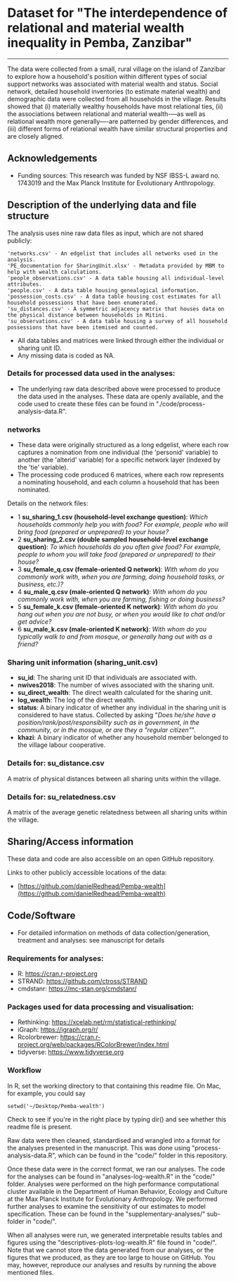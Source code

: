 # Dataset for "The interdependence of relational and material wealth inequality in Pemba, Zanzibar"

---------------------------------------------

The data were collected from a small, rural village on the island of Zanzibar to explore how a household's position within different types of social support networks was associated with material wealth and status. Social network, detailed household inventories (to estimate material wealth) and demographic data were collected from all households in the village. Results showed that (i)  materially wealthy households have most relational ties, (ii) the associations between relational and material wealth-—as well as relational wealth more generally—-are patterned by gender differences, and (iii) different forms of relational wealth have similar structural properties and are closely aligned.

## Acknowledgements

* Funding sources: This research was funded by NSF IBSS-L award no. 1743019 and
the Max Planck Institute for Evolutionary Anthropology.

## Description of the underlying data and file structure

The analysis uses nine raw data files as input, which are not shared publicly:

```
'networks.csv' - An edgelist that includes all networks used in the analysis.
'PE_documentation for SharingUnit.xlsx' - Metadata provided by MBM to help with wealth calculations.
'people_observations.csv' - A data table housing all individual-level attributes.
'people.csv' - A data table housing genealogical information.
'possession_costs.csv' - A data table housing cost estimates for all household possessions that have been enumerated.
'su_distances.csv' - A symmetric adjacency matrix that houses data on the physical distance between households in Mitini.
'su_observations.csv' - A data table housing a survey of all household possessions that have been itemised and counted.
```
* All data tables and matrices were linked through either the individual or sharing unit ID.
* Any missing data is coded as NA.

### Details for processed data used in the analyses:

* The underlying raw data described above were processed to produce the data used in the analyses. These data are openly available, and the code used to create these files can be found in "./code/process-analysis-data.R".

### networks

* These data were originally structured as a long edgelist, where each row captures a nomination from one individual (the 'personid' variable) to another (the 'alterid' variable) for a specific network layer (indexed by the 'tie' variable).
* The processing code produced 6 matrices, where each row represents a nominating household, and each column a household that has been nominated.

Details on the network files:

* 1	**su_sharing_1.csv (household-level exchange question)**: *Which households commonly help you with food? For example, people who will bring food (prepared or unprepared) to your house?*
* 2	**su_sharing_2.csv (double sampled household-level exchange question)**: *To which households do you often give food? For example, people to whom you will take food (prepared or unprepared) to their house?*		
* 3	**su_female_q.csv (female-oriented Q network)**: *With whom do you commonly work with, when you are farming, doing household tasks, or business, etc.)?*		
* 4	**su_male_q.csv (male-oriented Q network)**: *With whom do you commonly work with, when you are farming, fishing or doing business?*		
* 5	**su_female_k.csv (female-oriented K network)**: *With whom do you hang out when you are not busy, or when you would like to chat and/or get advice?*		
* 6	**su_male_k.csv (male-oriented K network)**: *With whom do you typically walk to and from mosque, or generally hang out with as a friend?*		

### Sharing unit information (sharing_unit.csv)

* **su_id**: The sharing unit ID that individuals are associated with.
*	**nwives2018**: The number of wives associated with the sharing unit.
* **su_direct_wealth**: The direct wealth calculated for the sharing unit.
* **log_wealth**: The log of the direct wealth.
* **status**: A binary indicator of whether any individual in the sharing unit is considered to have status.	Collected by asking	"*Does he/she have a position/rank/post/responsibility such as in government, in the community, or in the mosque, or are they a "regular citizen"*".
* **khazi**: A binary indicator of whether any household member belonged to the village labour cooperative.

### Details for: su_distance.csv

A matrix of physical distances between all sharing units within the village.

### Details for: su_relatedness.csv

A matrix of the average genetic relatedness between all sharing units within the village.

## Sharing/Access information

These data and code are also accessible on an open GitHub repository.

Links to other publicly accessible locations of the data:
 - [https://github.com/danielRedhead/Pemba-wealth](https://github.com/danielRedhead/Pemba-wealth)

## Code/Software

* For detailed information on methods of data collection/generation, treatment and analyses: see manuscript for details

### Requirements for analyses:

- R: https://cran.r-project.org
- STRAND: https://github.com/ctross/STRAND
- cmdstanr: https://mc-stan.org/cmdstanr/

### Packages used for data processing and visualisation:

- Rethinking: https://xcelab.net/rm/statistical-rethinking/
- iGraph: https://igraph.org/r/
- Rcolorbrewer: https://cran.r-project.org/web/packages/RColorBrewer/index.html
- tidyverse: https://www.tidyverse.org

### Workflow

In R, set the working directory to that containing this readme file. On Mac, for example, you could say

```
setwd('~/Desktop/Pemba-wealth')
```

Check to see if you're in the right place by typing dir() and see whether this readme file is present.

Raw data were then cleaned, standardised and wrangled into a format for the analyses presented in the manuscript. This was done using "process-analysis-data.R", which can be found in the "code/" folder in this repository.

Once these data were in the correct format, we ran our analyses. The code for the analyses can be found in "analyses-log-wealth.R" in the "code/" folder. Analyses were performed on the high performance computational cluster available in the Department of Human Behavior, Ecology and Culture at the Max Planck Institute for Evolutionary Anthropology. We performed further analyses to examine the sensitivity of our estimates to model specification. These can be found in the "supplementary-analyses/" sub-folder in "code/".  

When all analyses were run, we generated interpretable results tables and figures using the "descriptives-plots-log-wealth.R" file found in "code/". Note that we cannot store the data generated from our analyses, or the figures that we produced, as they are too large to house on GitHub. You may, however, reproduce our analyses and results by running the above mentioned files.
